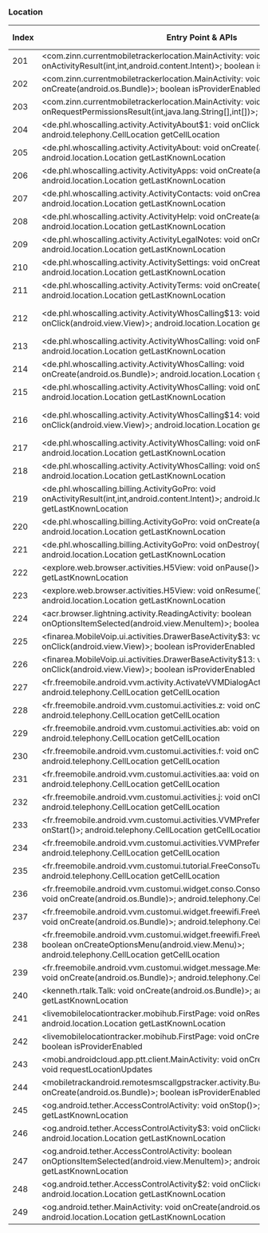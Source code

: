 ### Location
| Index | Entry Point & APIs | Screen shot | Resource id | Label |
| ------------- | ------------- | ------------- |-------------|-------------|
| 201 | <com.zinn.currentmobiletrackerlocation.MainActivity: void onActivityResult(int,int,android.content.Intent)>; boolean isProviderEnabled | ![](C:\Users\hfu\Documents\COSMOS\output\py\Play_win8\Communication\com.zinn.currentmobiletrackerlocation\com.zinn.currentmobiletrackerlocation.MainActivity.png) |  | |
| 202 | <com.zinn.currentmobiletrackerlocation.MainActivity: void onCreate(android.os.Bundle)>; boolean isProviderEnabled | ![](C:\Users\hfu\Documents\COSMOS\output\py\Play_win8\Communication\com.zinn.currentmobiletrackerlocation\com.zinn.currentmobiletrackerlocation.MainActivity.png) |  | |
| 203 | <com.zinn.currentmobiletrackerlocation.MainActivity: void onRequestPermissionsResult(int,java.lang.String[],int[])>; boolean isProviderEnabled | ![](C:\Users\hfu\Documents\COSMOS\output\py\Play_win8\Communication\com.zinn.currentmobiletrackerlocation\com.zinn.currentmobiletrackerlocation.MainActivity.png) |  | |
| 204 | <de.phl.whoscalling.activity.ActivityAbout$1: void onClick(android.view.View)>; android.telephony.CellLocation getCellLocation | ![](C:\Users\hfu\Documents\COSMOS\output\py\Play_win8\Communication\de.phl.whoscalling\de.phl.whoscalling.activity.ActivityAbout.png) |  | |
| 205 | <de.phl.whoscalling.activity.ActivityAbout: void onCreate(android.os.Bundle)>; android.location.Location getLastKnownLocation | ![](C:\Users\hfu\Documents\COSMOS\output\py\Play_win8\Communication\de.phl.whoscalling\de.phl.whoscalling.activity.ActivityAbout.png) |  | |
| 206 | <de.phl.whoscalling.activity.ActivityApps: void onCreate(android.os.Bundle)>; android.location.Location getLastKnownLocation | ![](C:\Users\hfu\Documents\COSMOS\output\py\Play_win8\Communication\de.phl.whoscalling\de.phl.whoscalling.activity.ActivityApps.png) |  | |
| 207 | <de.phl.whoscalling.activity.ActivityContacts: void onCreate(android.os.Bundle)>; android.location.Location getLastKnownLocation | ![](C:\Users\hfu\Documents\COSMOS\output\py\Play_win8\Communication\de.phl.whoscalling\de.phl.whoscalling.activity.ActivityContacts.png) |  | |
| 208 | <de.phl.whoscalling.activity.ActivityHelp: void onCreate(android.os.Bundle)>; android.location.Location getLastKnownLocation | ![](C:\Users\hfu\Documents\COSMOS\output\py\Play_win8\Communication\de.phl.whoscalling\de.phl.whoscalling.activity.ActivityHelp.png) |  | |
| 209 | <de.phl.whoscalling.activity.ActivityLegalNotes: void onCreate(android.os.Bundle)>; android.location.Location getLastKnownLocation | ![](C:\Users\hfu\Documents\COSMOS\output\py\Play_win8\Communication\de.phl.whoscalling\de.phl.whoscalling.activity.ActivityLegalNotes.png) |  | |
| 210 | <de.phl.whoscalling.activity.ActivitySettings: void onCreate(android.os.Bundle)>; android.location.Location getLastKnownLocation | ![](C:\Users\hfu\Documents\COSMOS\output\py\Play_win8\Communication\de.phl.whoscalling\de.phl.whoscalling.activity.ActivitySettings.png) |  | |
| 211 | <de.phl.whoscalling.activity.ActivityTerms: void onCreate(android.os.Bundle)>; android.location.Location getLastKnownLocation | ![](C:\Users\hfu\Documents\COSMOS\output\py\Play_win8\Communication\de.phl.whoscalling\de.phl.whoscalling.activity.ActivityTerms.png) |  | |
| 212 | <de.phl.whoscalling.activity.ActivityWhosCalling$13: void onClick(android.view.View)>; android.location.Location getLastKnownLocation | ![](C:\Users\hfu\Documents\COSMOS\output\py\Play_win8\Communication\de.phl.whoscalling\de.phl.whoscalling.activity.ActivityWhosCalling.png) | {'2131361908': <sensitive_component.SensitiveComponent.SensitiveView object at 0x0A3401B0>} | |
| 213 | <de.phl.whoscalling.activity.ActivityWhosCalling: void onPause()>; android.location.Location getLastKnownLocation | ![](C:\Users\hfu\Documents\COSMOS\output\py\Play_win8\Communication\de.phl.whoscalling\de.phl.whoscalling.activity.ActivityWhosCalling.png) |  | |
| 214 | <de.phl.whoscalling.activity.ActivityWhosCalling: void onCreate(android.os.Bundle)>; android.location.Location getLastKnownLocation | ![](C:\Users\hfu\Documents\COSMOS\output\py\Play_win8\Communication\de.phl.whoscalling\de.phl.whoscalling.activity.ActivityWhosCalling.png) |  | |
| 215 | <de.phl.whoscalling.activity.ActivityWhosCalling: void onDestroy()>; android.location.Location getLastKnownLocation | ![](C:\Users\hfu\Documents\COSMOS\output\py\Play_win8\Communication\de.phl.whoscalling\de.phl.whoscalling.activity.ActivityWhosCalling.png) |  | |
| 216 | <de.phl.whoscalling.activity.ActivityWhosCalling$14: void onClick(android.view.View)>; android.location.Location getLastKnownLocation | ![](C:\Users\hfu\Documents\COSMOS\output\py\Play_win8\Communication\de.phl.whoscalling\de.phl.whoscalling.activity.ActivityWhosCalling.png) | {'2131361909': <sensitive_component.SensitiveComponent.SensitiveView object at 0x0A1EB930>} | |
| 217 | <de.phl.whoscalling.activity.ActivityWhosCalling: void onResume()>; android.location.Location getLastKnownLocation | ![](C:\Users\hfu\Documents\COSMOS\output\py\Play_win8\Communication\de.phl.whoscalling\de.phl.whoscalling.activity.ActivityWhosCalling.png) |  | |
| 218 | <de.phl.whoscalling.activity.ActivityWhosCalling: void onStop()>; android.location.Location getLastKnownLocation | ![](C:\Users\hfu\Documents\COSMOS\output\py\Play_win8\Communication\de.phl.whoscalling\de.phl.whoscalling.activity.ActivityWhosCalling.png) |  | |
| 219 | <de.phl.whoscalling.billing.ActivityGoPro: void onActivityResult(int,int,android.content.Intent)>; android.location.Location getLastKnownLocation | ![](C:\Users\hfu\Documents\COSMOS\output\py\Play_win8\Communication\de.phl.whoscalling\de.phl.whoscalling.billing.ActivityGoPro.png) |  | |
| 220 | <de.phl.whoscalling.billing.ActivityGoPro: void onCreate(android.os.Bundle)>; android.location.Location getLastKnownLocation | ![](C:\Users\hfu\Documents\COSMOS\output\py\Play_win8\Communication\de.phl.whoscalling\de.phl.whoscalling.billing.ActivityGoPro.png) |  | |
| 221 | <de.phl.whoscalling.billing.ActivityGoPro: void onDestroy()>; android.location.Location getLastKnownLocation | ![](C:\Users\hfu\Documents\COSMOS\output\py\Play_win8\Communication\de.phl.whoscalling\de.phl.whoscalling.billing.ActivityGoPro.png) |  | |
| 222 | <explore.web.browser.activities.H5View: void onPause()>; android.location.Location getLastKnownLocation | ![](C:\Users\hfu\Documents\COSMOS\output\py\Play_win8\Communication\explore.web.browser\explore.web.browser.activities.H5View.png) |  | |
| 223 | <explore.web.browser.activities.H5View: void onResume()>; android.location.Location getLastKnownLocation | ![](C:\Users\hfu\Documents\COSMOS\output\py\Play_win8\Communication\explore.web.browser\explore.web.browser.activities.H5View.png) |  | |
| 224 | <acr.browser.lightning.activity.ReadingActivity: boolean onOptionsItemSelected(android.view.MenuItem)>; boolean isProviderEnabled | ![](C:\Users\hfu\Documents\COSMOS\output\py\Play_win8\Communication\net.rocket.browser\acr.browser.lightning.activity.ReadingActivity.png) |  | |
| 225 | <finarea.MobileVoip.ui.activities.DrawerBaseActivity$3: void onClick(android.view.View)>; boolean isProviderEnabled | ![](C:\Users\hfu\Documents\COSMOS\output\py\Play_win8\Communication\finarea.MobileVoip\finarea.MobileVoip.ui.activities.DrawerBaseActivity.png) |  | |
| 226 | <finarea.MobileVoip.ui.activities.DrawerBaseActivity$13: void onClick(android.view.View)>; boolean isProviderEnabled | ![](C:\Users\hfu\Documents\COSMOS\output\py\Play_win8\Communication\finarea.MobileVoip\finarea.MobileVoip.ui.activities.DrawerBaseActivity.png) |  | |
| 227 | <fr.freemobile.android.vvm.activity.ActivateVVMDialogActivity: void onStart()>; android.telephony.CellLocation getCellLocation | ![](C:\Users\hfu\Documents\COSMOS\output\py\Play_win8\Communication\fr.freemobile.android.vvm\fr.freemobile.android.vvm.activity.ActivateVVMDialogActivity.png) |  | |
| 228 | <fr.freemobile.android.vvm.customui.activities.z: void onClick(android.view.View)>; android.telephony.CellLocation getCellLocation | ![](C:\Users\hfu\Documents\COSMOS\output\py\Play_win8\Communication\fr.freemobile.android.vvm\fr.freemobile.android.vvm.customui.activities.CustomUiPlayerActivity.png) |  | |
| 229 | <fr.freemobile.android.vvm.customui.activities.ab: void onClick(android.view.View)>; android.telephony.CellLocation getCellLocation | ![](C:\Users\hfu\Documents\COSMOS\output\py\Play_win8\Communication\fr.freemobile.android.vvm\fr.freemobile.android.vvm.customui.activities.CustomUiPlayerActivity.png) |  | |
| 230 | <fr.freemobile.android.vvm.customui.activities.f: void onClick(android.view.View)>; android.telephony.CellLocation getCellLocation | ![](C:\Users\hfu\Documents\COSMOS\output\py\Play_win8\Communication\fr.freemobile.android.vvm\fr.freemobile.android.vvm.customui.activities.CustomUiPlayerActivity.png) |  | |
| 231 | <fr.freemobile.android.vvm.customui.activities.aa: void onClick(android.view.View)>; android.telephony.CellLocation getCellLocation | ![](C:\Users\hfu\Documents\COSMOS\output\py\Play_win8\Communication\fr.freemobile.android.vvm\fr.freemobile.android.vvm.customui.activities.CustomUiPlayerActivity.png) |  | |
| 232 | <fr.freemobile.android.vvm.customui.activities.j: void onClick(android.view.View)>; android.telephony.CellLocation getCellLocation | ![](C:\Users\hfu\Documents\COSMOS\output\py\Play_win8\Communication\fr.freemobile.android.vvm\fr.freemobile.android.vvm.customui.activities.CustomUiPlayerActivity.png) |  | |
| 233 | <fr.freemobile.android.vvm.customui.activities.VVMPreferencesActivity: void onStart()>; android.telephony.CellLocation getCellLocation | ![](C:\Users\hfu\Documents\COSMOS\output\py\Play_win8\Communication\fr.freemobile.android.vvm\fr.freemobile.android.vvm.customui.activities.VVMPreferencesActivity.png) |  | |
| 234 | <fr.freemobile.android.vvm.customui.activities.VVMPreferencesActivity: void <init>()>; android.telephony.CellLocation getCellLocation | ![](C:\Users\hfu\Documents\COSMOS\output\py\Play_win8\Communication\fr.freemobile.android.vvm\fr.freemobile.android.vvm.customui.activities.VVMPreferencesActivity.png) |  | |
| 235 | <fr.freemobile.android.vvm.customui.tutorial.FreeConsoTutoActivity: void onStart()>; android.telephony.CellLocation getCellLocation | ![](C:\Users\hfu\Documents\COSMOS\output\py\Play_win8\Communication\fr.freemobile.android.vvm\fr.freemobile.android.vvm.customui.tutorial.FreeConsoTutoActivity.png) |  | |
| 236 | <fr.freemobile.android.vvm.customui.widget.conso.ConsoActivityWidgetConfigure: void onCreate(android.os.Bundle)>; android.telephony.CellLocation getCellLocation | ![](C:\Users\hfu\Documents\COSMOS\output\py\Play_win8\Communication\fr.freemobile.android.vvm\fr.freemobile.android.vvm.customui.widget.conso.ConsoActivityWidgetConfigure.png) |  | |
| 237 | <fr.freemobile.android.vvm.customui.widget.freewifi.FreeWifiAppWidgetConfigure: void onCreate(android.os.Bundle)>; android.telephony.CellLocation getCellLocation | ![](C:\Users\hfu\Documents\COSMOS\output\py\Play_win8\Communication\fr.freemobile.android.vvm\fr.freemobile.android.vvm.customui.widget.freewifi.FreeWifiAppWidgetConfigure.png) |  | |
| 238 | <fr.freemobile.android.vvm.customui.widget.freewifi.FreeWifiAppWidgetConfigure: boolean onCreateOptionsMenu(android.view.Menu)>; android.telephony.CellLocation getCellLocation | ![](C:\Users\hfu\Documents\COSMOS\output\py\Play_win8\Communication\fr.freemobile.android.vvm\fr.freemobile.android.vvm.customui.widget.freewifi.FreeWifiAppWidgetConfigure.png) |  | |
| 239 | <fr.freemobile.android.vvm.customui.widget.message.MessageAppWidgetConfigure: void onCreate(android.os.Bundle)>; android.telephony.CellLocation getCellLocation | ![](C:\Users\hfu\Documents\COSMOS\output\py\Play_win8\Communication\fr.freemobile.android.vvm\fr.freemobile.android.vvm.customui.widget.message.MessageAppWidgetConfigure.png) |  | |
| 240 | <kenneth.rtalk.Talk: void onCreate(android.os.Bundle)>; android.location.Location getLastKnownLocation | ![](C:\Users\hfu\Documents\COSMOS\output\py\Play_win8\Communication\kenneth.rtalk\kenneth.rtalk.Talk.png) |  | |
| 241 | <livemobilelocationtracker.mobihub.FirstPage: void onResume()>; android.location.Location getLastKnownLocation | ![](C:\Users\hfu\Documents\COSMOS\output\py\Play_win8\Communication\livemobilelocationtracker.mobihub\livemobilelocationtracker.mobihub.FirstPage.png) |  | |
| 242 | <livemobilelocationtracker.mobihub.FirstPage: void onCreate(android.os.Bundle)>; boolean isProviderEnabled | ![](C:\Users\hfu\Documents\COSMOS\output\py\Play_win8\Communication\livemobilelocationtracker.mobihub\livemobilelocationtracker.mobihub.FirstPage.png) |  | |
| 243 | <mobi.androidcloud.app.ptt.client.MainActivity: void onCreate(android.os.Bundle)>; void requestLocationUpdates | ![](C:\Users\hfu\Documents\COSMOS\output\py\Play_win8\Communication\mobi.androidcloud.app.ptt.client\mobi.androidcloud.app.ptt.client.MainActivity.png) |  | |
| 244 | <mobiletrackandroid.remotesmscallgpstracker.activity.BugActivity: void onCreate(android.os.Bundle)>; boolean isProviderEnabled | ![](C:\Users\hfu\Documents\COSMOS\output\py\Play_win8\Communication\mobiletrackandroid.remotesmscallgpstracker\mobiletrackandroid.remotesmscallgpstracker.activity.BugActivity.png) |  | |
| 245 | <og.android.tether.AccessControlActivity: void onStop()>; android.location.Location getLastKnownLocation | ![](C:\Users\hfu\Documents\COSMOS\output\py\Play_win8\Communication\og.android.tether\og.android.tether.AccessControlActivity.png) |  | |
| 246 | <og.android.tether.AccessControlActivity$3: void onClick(android.view.View)>; android.location.Location getLastKnownLocation | ![](C:\Users\hfu\Documents\COSMOS\output\py\Play_win8\Communication\og.android.tether\og.android.tether.AccessControlActivity.png) |  | |
| 247 | <og.android.tether.AccessControlActivity: boolean onOptionsItemSelected(android.view.MenuItem)>; android.location.Location getLastKnownLocation | ![](C:\Users\hfu\Documents\COSMOS\output\py\Play_win8\Communication\og.android.tether\og.android.tether.AccessControlActivity.png) |  | |
| 248 | <og.android.tether.AccessControlActivity$2: void onClick(android.view.View)>; android.location.Location getLastKnownLocation | ![](C:\Users\hfu\Documents\COSMOS\output\py\Play_win8\Communication\og.android.tether\og.android.tether.AccessControlActivity.png) |  | |
| 249 | <og.android.tether.MainActivity: void onCreate(android.os.Bundle)>; android.location.Location getLastKnownLocation | ![](C:\Users\hfu\Documents\COSMOS\output\py\Play_win8\Communication\og.android.tether\og.android.tether.MainActivity.png) |  | |
